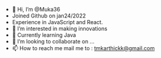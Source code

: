 - 👋 Hi, I’m @Muka36
- Joined Github on jan24/2022
- Experience in JavaScript and React.
- 👀 I’m interested in making innovations
- 🌱 Currently learning Java
- 💞️ I’m looking to collaborate on ...
- 📫 How to reach me mail me to : tmkarthickk@gmail.com

<!---
Muka36/Muka36 is a ✨ special ✨ repository because its `README.md` (this file) appears on your GitHub profile.
You can click the Preview link to take a look at your changes.
--->
